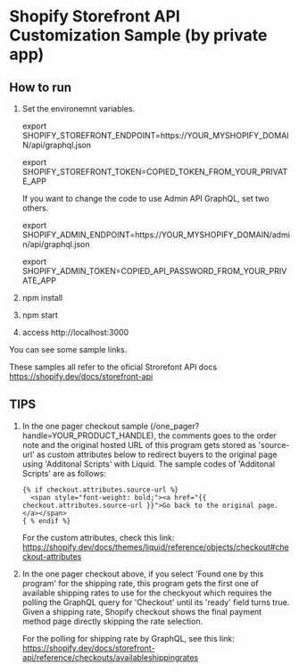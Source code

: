 # Shopify Storefront API Customization Sample (by private app)

## How to run

1. Set the environemnt variables.

    export SHOPIFY_STOREFRONT_ENDPOINT=https://YOUR_MYSHOPIFY_DOMAIN/api/graphql.json

    export SHOPIFY_STOREFRONT_TOKEN=COPIED_TOKEN_FROM_YOUR_PRIVATE_APP

    If you want to change the code to use Admin API GraphQL, set two others.

    export SHOPIFY_ADMIN_ENDPOINT=https://YOUR_MYSHOPIFY_DOMAIN/admin/api/graphql.json

    export SHOPIFY_ADMIN_TOKEN=COPIED_API_PASSWORD_FROM_YOUR_PRIVATE_APP

2. npm install

3. npm start

4. access http://localhost:3000

You can see some sample links.

These samples all refer to the oficial Strorefont API docs
https://shopify.dev/docs/storefront-api

## TIPS

1. In the one pager checkout sample (/one_pager?handle=YOUR_PRODUCT_HANDLE), the comments goes to the order note and the original hosted URL of this program gets stored as 'source-url' as custom attributes below to redirect buyers to the original page using 'Additonal Scripts' with Liquid.
    The sample codes of 'Additonal Scripts' are as follows:
    ```
    {% if checkout.attributes.source-url %}
      <span style="font-weight: bold;"><a href="{{ checkout.attributes.source-url }}">Go back to the original page.</a></span>
    { % endif %}
    ```
  
    For the custom attributes, check this link: https://shopify.dev/docs/themes/liquid/reference/objects/checkout#checkout-attributes

2. In the one pager checkout above, if you select 'Found one by this program' for the shipping rate, this program gets the first one of available shipping rates to use for the checkyout which requires the polling the GraphQL query for 'Checkout' until its 'ready' field turns true. Given a shipping rate, Shopify checkout shows the final payment method page directly skipping the rate selection.

    For the polling for shipping rate by GraphQL, see this link: https://shopify.dev/docs/storefront-api/reference/checkouts/availableshippingrates



